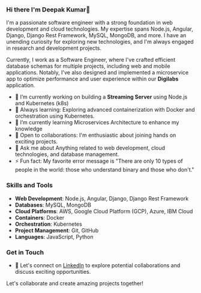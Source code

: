 ### Hi there I'm Deepak Kumar👋

I'm a passionate software engineer with a strong foundation in web development and cloud technologies. My expertise spans Node.js, Angular, Django, Django Rest Framework, MySQL, MongoDB, and more. I have an unending curiosity for exploring new technologies, and I'm always engaged in research and development projects.


Currently, I work as a Software Engineer, where I've crafted efficient database schemas for multiple projects, including web and mobile applications. Notably, I've also designed and implemented a microservice app to optimize performance and user experience within our **Digilabs** application.

- 🔭 I’m currently working on  building a **Streaming Server** using Node.js and Kubernetes (k8s)
- 🌱 Always learning: Exploring advanced containerization with Docker and orchestration using Kubernetes.
- 🌱 I’m currently learning Microservices Architecture to enhance my knowledge
- 👯 Open to collaborations: I'm enthusiastic about joining hands on exciting projects.
- 💬 Ask me about Anything related to web development, cloud technologies, and database management.
- ⚡ Fun fact:  My favorite error message is "There are only 10 types of people in the world: those who understand binary and those who don't."

### Skills and Tools

- **Web Development**: Node.js, Angular, Django, Django Rest Framework
- **Databases**: MySQL, MongoDB
- **Cloud Platforms**: AWS, Google Cloud Platform (GCP), Azure, IBM Cloud
- **Containers**: Docker
- **Orchestration**: Kubernetes
- **Project Management**: Git, GitHub
- **Languages**: JavaScript, Python

### Get in Touch

- 💼 Let's connect on [LinkedIn](https://www.linkedin.com/in/deepak-kumar-s-abb963136/) to explore potential collaborations and discuss exciting opportunities.
    

Let's collaborate and create amazing projects together!
